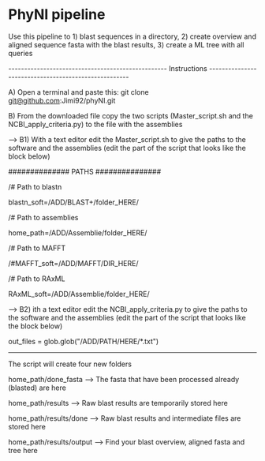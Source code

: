 # PhyNI pipeline 

Use this pipeline to 1) blast sequences in a directory, 2) create overview and aligned sequence fasta with the blast results, 3) create a ML tree with all queries


-------------------------------------------------- Instructions -----------------------------------------------------

A) Open a terminal and paste this: git clone git@github.com:Jimi92/phyNI.git

B) From the downloaded file copy the two scripts (Master_script.sh and the NCBI_apply_criteria.py) to the file with the assemblies

--> B1) With a text editor edit the Master_script.sh to give the paths to the software and the assemblies (edit the part of the script that looks like the block below)



##############    PATHS   ###############

/# Path to blastn

blastn_soft=/ADD/BLAST+/folder_HERE/

/# Path to assemblies

home_path=/ADD/Assemblie/folder_HERE/

/# Path to MAFFT

/#MAFFT_soft=/ADD/MAFFT/DIR_HERE/

/# Path to RAxML

RAxML_soft=/ADD/Assemblie/folder_HERE/


--> B2) ith a text editor edit the NCBI_apply_criteria.py to give the paths to the software and the assemblies (edit the part of the script that looks like the block below)

out_files = glob.glob("/ADD/PATH/HERE/*.txt")

----------------------------------------------------------------------------------------------------------


The script will create four new folders

home_path/done_fasta      -->   The fasta that have been processed already (blasted) are here

home_path/results         -->   Raw blast results are temporarily stored here

home_path/results/done    -->   Raw blast results and intermediate files are stored here

home_path/results/output  -->   Find your blast overview, aligned fasta and tree here
